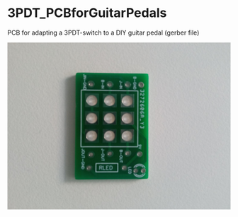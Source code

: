 # 3PDT_PCBforGuitarPedals
PCB for adapting a 3PDT-switch to a DIY guitar pedal (gerber file)

![alt text](https://github.com/SlowProject/3PDT_PCBforGuitarPedals/blob/main/pics/3PDT-mlmvs1.jpg)

